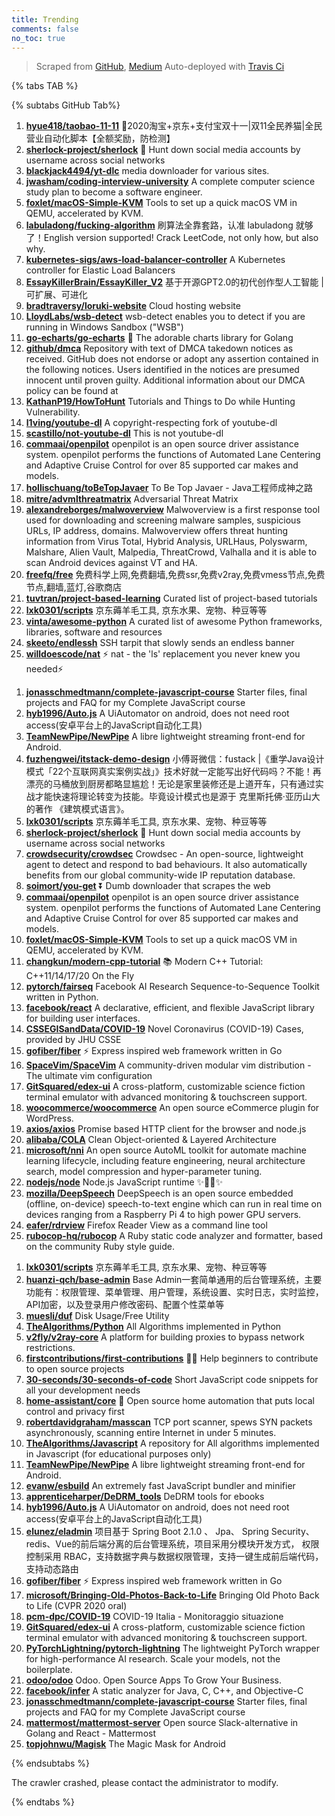 ```yaml
---
title: Trending
comments: false
no_toc: true
---
```


> Scraped from [GitHub](https://github.com/trending), [Medium](https://medium.com/topic/popular)
Auto-deployed with [Travis Ci](https://travis-ci.org/)

{% tabs TAB %}
<!-- tab GitHub -->
{% subtabs GitHub Tab%}
<!-- tab Daily -->
1. [**hyue418/taobao-11-11**](https://github.com/hyue418/taobao-11-11)
🚀2020淘宝+京东+支付宝双十一|双11全民养猫|全民营业自动化脚本【全额奖励，防检测】
2. [**sherlock-project/sherlock**](https://github.com/sherlock-project/sherlock)
🔎 Hunt down social media accounts by username across social networks
3. [**blackjack4494/yt-dlc**](https://github.com/blackjack4494/yt-dlc)
media downloader for various sites.
4. [**jwasham/coding-interview-university**](https://github.com/jwasham/coding-interview-university)
A complete computer science study plan to become a software engineer.
5. [**foxlet/macOS-Simple-KVM**](https://github.com/foxlet/macOS-Simple-KVM)
Tools to set up a quick macOS VM in QEMU, accelerated by KVM.
6. [**labuladong/fucking-algorithm**](https://github.com/labuladong/fucking-algorithm)
刷算法全靠套路，认准 labuladong 就够了！English version supported! Crack LeetCode, not only how, but also why.
7. [**kubernetes-sigs/aws-load-balancer-controller**](https://github.com/kubernetes-sigs/aws-load-balancer-controller)
A Kubernetes controller for Elastic Load Balancers
8. [**EssayKillerBrain/EssayKiller_V2**](https://github.com/EssayKillerBrain/EssayKiller_V2)
基于开源GPT2.0的初代创作型人工智能 | 可扩展、可进化
9. [**bradtraversy/loruki-website**](https://github.com/bradtraversy/loruki-website)
Cloud hosting website
10. [**LloydLabs/wsb-detect**](https://github.com/LloydLabs/wsb-detect)
wsb-detect enables you to detect if you are running in Windows Sandbox ("WSB")
11. [**go-echarts/go-echarts**](https://github.com/go-echarts/go-echarts)
🎨 The adorable charts library for Golang
12. [**github/dmca**](https://github.com/github/dmca)
Repository with text of DMCA takedown notices as received. GitHub does not endorse or adopt any assertion contained in the following notices. Users identified in the notices are presumed innocent until proven guilty. Additional information about our DMCA policy can be found at
13. [**KathanP19/HowToHunt**](https://github.com/KathanP19/HowToHunt)
Tutorials and Things to Do while Hunting Vulnerability.
14. [**l1ving/youtube-dl**](https://github.com/l1ving/youtube-dl)
A copyright-respecting fork of youtube-dl
15. [**scastillo/not-youtube-dl**](https://github.com/scastillo/not-youtube-dl)
This is not youtube-dl
16. [**commaai/openpilot**](https://github.com/commaai/openpilot)
openpilot is an open source driver assistance system. openpilot performs the functions of Automated Lane Centering and Adaptive Cruise Control for over 85 supported car makes and models.
17. [**hollischuang/toBeTopJavaer**](https://github.com/hollischuang/toBeTopJavaer)
To Be Top Javaer - Java工程师成神之路
18. [**mitre/advmlthreatmatrix**](https://github.com/mitre/advmlthreatmatrix)
Adversarial Threat Matrix
19. [**alexandreborges/malwoverview**](https://github.com/alexandreborges/malwoverview)
Malwoverview is a first response tool used for downloading and screening malware samples, suspicious URLs, IP address, domains. Malwoverview offers threat hunting information from Virus Total, Hybrid Analysis, URLHaus, Polyswarm, Malshare, Alien Vault, Malpedia, ThreatCrowd, Valhalla and it is able to scan Android devices against VT and HA.
20. [**freefq/free**](https://github.com/freefq/free)
免费科学上网,免费翻墙,免费ssr,免费v2ray,免费vmess节点,免费节点,翻墙,蓝灯,谷歌商店
21. [**tuvtran/project-based-learning**](https://github.com/tuvtran/project-based-learning)
Curated list of project-based tutorials
22. [**lxk0301/scripts**](https://github.com/lxk0301/scripts)
京东薅羊毛工具, 京东水果、宠物、种豆等等
23. [**vinta/awesome-python**](https://github.com/vinta/awesome-python)
A curated list of awesome Python frameworks, libraries, software and resources
24. [**skeeto/endlessh**](https://github.com/skeeto/endlessh)
SSH tarpit that slowly sends an endless banner
25. [**willdoescode/nat**](https://github.com/willdoescode/nat)
⚡️ nat - the 'ls' replacement you never knew you needed⚡️
<!-- endtab -->
<!-- tab Weekly -->
1. [**jonasschmedtmann/complete-javascript-course**](https://github.com/jonasschmedtmann/complete-javascript-course)
Starter files, final projects and FAQ for my Complete JavaScript course
2. [**hyb1996/Auto.js**](https://github.com/hyb1996/Auto.js)
A UiAutomator on android, does not need root access(安卓平台上的JavaScript自动化工具)
3. [**TeamNewPipe/NewPipe**](https://github.com/TeamNewPipe/NewPipe)
A libre lightweight streaming front-end for Android.
4. [**fuzhengwei/itstack-demo-design**](https://github.com/fuzhengwei/itstack-demo-design)
小傅哥微信：fustack |《重学Java设计模式「22个互联网真实案例实战」》技术好就一定能写出好代码吗？不能！再漂亮的马桶放到厨房都略显尴尬！无论是家里装修还是上道开车，只有通过实战才能快速将理论转变为技能。毕竟设计模式也是源于 克里斯托佛·亚历山大 的著作 《建筑模式语言》。
5. [**lxk0301/scripts**](https://github.com/lxk0301/scripts)
京东薅羊毛工具, 京东水果、宠物、种豆等等
6. [**sherlock-project/sherlock**](https://github.com/sherlock-project/sherlock)
🔎 Hunt down social media accounts by username across social networks
7. [**crowdsecurity/crowdsec**](https://github.com/crowdsecurity/crowdsec)
Crowdsec - An open-source, lightweight agent to detect and respond to bad behaviours. It also automatically benefits from our global community-wide IP reputation database.
8. [**soimort/you-get**](https://github.com/soimort/you-get)
⏬ Dumb downloader that scrapes the web
9. [**commaai/openpilot**](https://github.com/commaai/openpilot)
openpilot is an open source driver assistance system. openpilot performs the functions of Automated Lane Centering and Adaptive Cruise Control for over 85 supported car makes and models.
10. [**foxlet/macOS-Simple-KVM**](https://github.com/foxlet/macOS-Simple-KVM)
Tools to set up a quick macOS VM in QEMU, accelerated by KVM.
11. [**changkun/modern-cpp-tutorial**](https://github.com/changkun/modern-cpp-tutorial)
📚 Modern C++ Tutorial: C++11/14/17/20 On the Fly
12. [**pytorch/fairseq**](https://github.com/pytorch/fairseq)
Facebook AI Research Sequence-to-Sequence Toolkit written in Python.
13. [**facebook/react**](https://github.com/facebook/react)
A declarative, efficient, and flexible JavaScript library for building user interfaces.
14. [**CSSEGISandData/COVID-19**](https://github.com/CSSEGISandData/COVID-19)
Novel Coronavirus (COVID-19) Cases, provided by JHU CSSE
15. [**gofiber/fiber**](https://github.com/gofiber/fiber)
⚡️ Express inspired web framework written in Go
16. [**SpaceVim/SpaceVim**](https://github.com/SpaceVim/SpaceVim)
A community-driven modular vim distribution - The ultimate vim configuration
17. [**GitSquared/edex-ui**](https://github.com/GitSquared/edex-ui)
A cross-platform, customizable science fiction terminal emulator with advanced monitoring & touchscreen support.
18. [**woocommerce/woocommerce**](https://github.com/woocommerce/woocommerce)
An open source eCommerce plugin for WordPress.
19. [**axios/axios**](https://github.com/axios/axios)
Promise based HTTP client for the browser and node.js
20. [**alibaba/COLA**](https://github.com/alibaba/COLA)
Clean Object-oriented & Layered Architecture
21. [**microsoft/nni**](https://github.com/microsoft/nni)
An open source AutoML toolkit for automate machine learning lifecycle, including feature engineering, neural architecture search, model compression and hyper-parameter tuning.
22. [**nodejs/node**](https://github.com/nodejs/node)
Node.js JavaScript runtime ✨🐢🚀✨
23. [**mozilla/DeepSpeech**](https://github.com/mozilla/DeepSpeech)
DeepSpeech is an open source embedded (offline, on-device) speech-to-text engine which can run in real time on devices ranging from a Raspberry Pi 4 to high power GPU servers.
24. [**eafer/rdrview**](https://github.com/eafer/rdrview)
Firefox Reader View as a command line tool
25. [**rubocop-hq/rubocop**](https://github.com/rubocop-hq/rubocop)
A Ruby static code analyzer and formatter, based on the community Ruby style guide.
<!-- endtab -->
<!-- tab Monthly -->
1. [**lxk0301/scripts**](https://github.com/lxk0301/scripts)
京东薅羊毛工具, 京东水果、宠物、种豆等等
2. [**huanzi-qch/base-admin**](https://github.com/huanzi-qch/base-admin)
Base Admin一套简单通用的后台管理系统，主要功能有：权限管理、菜单管理、用户管理，系统设置、实时日志，实时监控，API加密，以及登录用户修改密码、配置个性菜单等
3. [**muesli/duf**](https://github.com/muesli/duf)
Disk Usage/Free Utility
4. [**TheAlgorithms/Python**](https://github.com/TheAlgorithms/Python)
All Algorithms implemented in Python
5. [**v2fly/v2ray-core**](https://github.com/v2fly/v2ray-core)
A platform for building proxies to bypass network restrictions.
6. [**firstcontributions/first-contributions**](https://github.com/firstcontributions/first-contributions)
🚀✨ Help beginners to contribute to open source projects
7. [**30-seconds/30-seconds-of-code**](https://github.com/30-seconds/30-seconds-of-code)
Short JavaScript code snippets for all your development needs
8. [**home-assistant/core**](https://github.com/home-assistant/core)
🏡 Open source home automation that puts local control and privacy first
9. [**robertdavidgraham/masscan**](https://github.com/robertdavidgraham/masscan)
TCP port scanner, spews SYN packets asynchronously, scanning entire Internet in under 5 minutes.
10. [**TheAlgorithms/Javascript**](https://github.com/TheAlgorithms/Javascript)
A repository for All algorithms implemented in Javascript (for educational purposes only)
11. [**TeamNewPipe/NewPipe**](https://github.com/TeamNewPipe/NewPipe)
A libre lightweight streaming front-end for Android.
12. [**evanw/esbuild**](https://github.com/evanw/esbuild)
An extremely fast JavaScript bundler and minifier
13. [**apprenticeharper/DeDRM_tools**](https://github.com/apprenticeharper/DeDRM_tools)
DeDRM tools for ebooks
14. [**hyb1996/Auto.js**](https://github.com/hyb1996/Auto.js)
A UiAutomator on android, does not need root access(安卓平台上的JavaScript自动化工具)
15. [**elunez/eladmin**](https://github.com/elunez/eladmin)
项目基于 Spring Boot 2.1.0 、 Jpa、 Spring Security、redis、Vue的前后端分离的后台管理系统，项目采用分模块开发方式， 权限控制采用 RBAC，支持数据字典与数据权限管理，支持一键生成前后端代码，支持动态路由
16. [**gofiber/fiber**](https://github.com/gofiber/fiber)
⚡️ Express inspired web framework written in Go
17. [**microsoft/Bringing-Old-Photos-Back-to-Life**](https://github.com/microsoft/Bringing-Old-Photos-Back-to-Life)
Bringing Old Photo Back to Life (CVPR 2020 oral)
18. [**pcm-dpc/COVID-19**](https://github.com/pcm-dpc/COVID-19)
COVID-19 Italia - Monitoraggio situazione
19. [**GitSquared/edex-ui**](https://github.com/GitSquared/edex-ui)
A cross-platform, customizable science fiction terminal emulator with advanced monitoring & touchscreen support.
20. [**PyTorchLightning/pytorch-lightning**](https://github.com/PyTorchLightning/pytorch-lightning)
The lightweight PyTorch wrapper for high-performance AI research. Scale your models, not the boilerplate.
21. [**odoo/odoo**](https://github.com/odoo/odoo)
Odoo. Open Source Apps To Grow Your Business.
22. [**facebook/infer**](https://github.com/facebook/infer)
A static analyzer for Java, C, C++, and Objective-C
23. [**jonasschmedtmann/complete-javascript-course**](https://github.com/jonasschmedtmann/complete-javascript-course)
Starter files, final projects and FAQ for my Complete JavaScript course
24. [**mattermost/mattermost-server**](https://github.com/mattermost/mattermost-server)
Open source Slack-alternative in Golang and React - Mattermost
25. [**topjohnwu/Magisk**](https://github.com/topjohnwu/Magisk)
The Magic Mask for Android
<!-- endtab -->
{% endsubtabs %}
<!-- endtab -->
<!-- tab Medium -->
The crawler crashed, please contact the administrator to modify.
<!-- endtab -->
{% endtabs %}
